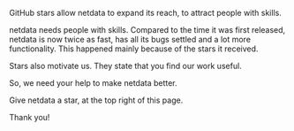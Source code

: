 GitHub stars allow netdata to expand its reach, to attract people with skills.

netdata needs people with skills. Compared to the time it was first released, netdata is now twice as fast, has all its bugs settled and a lot more functionality. This happened mainly because of the stars it received.

Stars also motivate us. They state that you find our work useful.

So, we need your help to make netdata better.

Give netdata a star, at the top right of this page.

Thank you!
